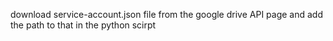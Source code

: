 download service-account.json file from the google drive API page and add the path to that in the python scirpt  
